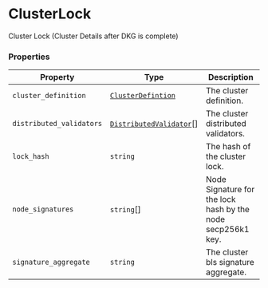 # ClusterLock

Cluster Lock (Cluster Details after DKG is complete)

### Properties

| Property                 | Type                                                                 | Description                                                 |
| ------------------------ | -------------------------------------------------------------------- | ----------------------------------------------------------- |
| `cluster_definition`     | [`ClusterDefintion`](clusterdefintion.md)                            | The cluster definition.                                     |
| `distributed_validators` | [`DistributedValidator`](../type-aliases/distributedvalidator.md)\[] | The cluster distributed validators.                         |
| `lock_hash`              | `string`                                                             | The hash of the cluster lock.                               |
| `node_signatures`        | `string`\[]                                                          | Node Signature for the lock hash by the node secp256k1 key. |
| `signature_aggregate`    | `string`                                                             | The cluster bls signature aggregate.                        |
